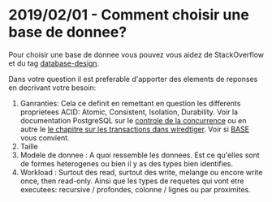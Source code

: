 # 2019/02/01 - Comment choisir une base de donnee?

Pour choisir une base de donnee vous pouvez vous aidez de StackOverflow
et du tag [database-design](https://stackoverflow.com/questions/tagged/database-design).

Dans votre question il est preferable d'apporter des elements de
reponses en decrivant votre besoin:

1. Ganranties: Cela ce definit en remettant en question les differents
   proprietees ACID: Atomic, Consistent, Isolation, Durability. Voir
   la documentation PostgreSQL sur le [controle de la
   concurrence](https://www.postgresql.org/docs/9.1/transaction-iso.html)
   ou en autre le [le chapitre sur les transactions dans
   wiredtiger](http://source.wiredtiger.com/3.1.0/transactions.html).
   Voir si [BASE](https://en.wikipedia.org/wiki/Eventual_consistency)
   vous convient.
1. Taille
1. Modele de donnee : A quoi ressemble les donnees. Est ce qu'elles
   sont de formes heterogenes ou bien il y as des types bien
   identifies.
1. Workload : Surtout des read, surtout des write, melange ou encore
   write once, then read-only. Ainsi que les types de requetes qui
   vont etre executees: recursive / profondes, colonne / lignes ou par
   proximites.
